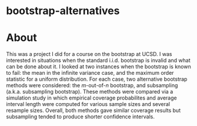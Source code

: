 # bootstrap-alternatives

# About
This was a project I did for a course on the bootstrap at UCSD. I was interested in situations when the standard i.i.d. bootstrap is invalid and what can be done about it. I looked at two instances when the bootstrap is known to fail: the mean in the infinite variance case, and the maximum order statistic for a uniform distribution. For each case, two alternative bootstrap methods were considered: the $m$-out-of-$n$ bootstrap, and subsampling (a.k.a. subsampling bootstrap). These methods were compared via a simulation study in which empirical coverage probabilites and average interval length were computed for various sample sizes and several resample sizes. Overall, both methods gave similar coverage results but subsampling tended to produce shorter confidence intervals.
